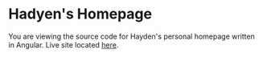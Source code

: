 # Hadyen's Homepage

You are viewing the source code for Hayden's personal homepage written in Angular. Live site located [here](https://www.hayden.life).

